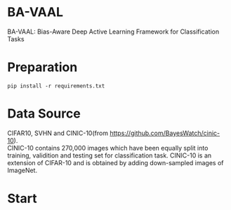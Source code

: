 # BA-VAAL
BA-VAAL: Bias-Aware Deep Active Learning Framework for Classification Tasks

# Preparation
```
pip install -r requirements.txt
```

# Data Source
CIFAR10, SVHN and CINIC-10(from https://github.com/BayesWatch/cinic-10).  <br />
CINIC-10 contains 270,000 images which have been equally split into training, validition and testing set for classification task. CINIC-10 is an extension of CIFAR-10 and is obtained by adding down-sampled images of ImageNet.

# Start
